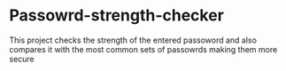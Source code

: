 # Passowrd-strength-checker
This project checks the strength of the entered passoword and also compares it with the most common sets of passowrds making them more secure 
